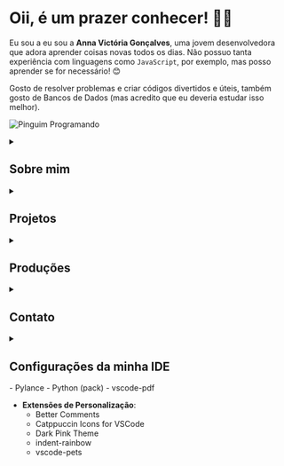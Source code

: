 # Oii, é um prazer conhecer! 🥰​👋

Eu sou a eu sou a **Anna Victória Gonçalves**, uma jovem desenvolvedora que adora aprender coisas novas todos os dias. Não possuo tanta experiência com linguagens como `JavaScript`, por exemplo, mas posso aprender se for necessário! 😊

Gosto de resolver problemas e criar códigos divertidos e úteis, também gosto de Bancos de Dados (mas acredito que eu deveria estudar isso melhor).

![Pinguim Programando](https://media.giphy.com/media/QDjpIL6oNCVZ4qzGs7/giphy.gif?cid=790b7611t8audu3vevpvbtthrmdjjh21wxuh25njy6g7nwrz&ep=v1_gifs_search&rid=giphy.gif&ct=g)

<details>
<summary><h2> Sobre mim </h2></summary>

- Graduanda em Ciência da Computação pela **Universidade Federal do Pampa, Campus Alegrete** 👩🏻‍🎓
- Atualmente aprofundando meu conhecimento em **Python, C/C++** e tendo curiosidades em **Java** 👨🏻‍💻
- Tenho interesse nas áreas de **Programação Paralela, Segurança de Dados, Linguagens de Programação e Teoria da Computação** 🖥️
- Tenho facilidade em lidar com **Interação Humano-Computador** 🤠

![Gatinho Miau](https://media3.giphy.com/media/VOpYCHn6mSPKrlfRaC/200w.webp?cid=ecf05e47yfkacf0k8qr40wiea5yopm9mzqvb28boawpscq7m&ep=v1_videos_related&rid=200w.webp&ct=v)
</details>

<details>
<summary><h2> Projetos </h2></summary>

- **Simulação Eficiente de Secagem de Grãos** (2023-atual): Projeto certificado pela empresa Conselho Nacional de Desenvolvimento Científico e Tecnológico em 01/06/2024. Orientador: Claudio Schepke;
- **Motivação para Estudos em Engenharia e Computação: Automação Usando Arduino** (2022-2023): Programa de Desenvolvimento Acadêmico (PDA). Orientador: Claudio Schepke.

</details>

<details>
<summary><h2> Produções </h2></summary>

- **Otimização de Programas de Escoamento de Fluidos em um Modelo Bidimensional.** Apresentação de Trabalho/Seminário na Escola Regional de Alto Desempenho da Região Sul (ERAD/RS) 2024;
- **Otimização de Programas de Escoamento de Fluidos em um Modelo Bidimensional.** Apresentação de Trabalho/Seminário no Salão Internacional de Ensino, Pesquisa e Extensão (SIEPE) 2023;
- **Avaliação de Diretivas Paralelas em uma Aplicação de Simulação de Secagem de Grãos.** Apresentação de Trabalho/Seminário na Escola Regional de Alto Desempenho da Região Sul (ERAD/RS) 2023;

</details>

<details>
<summary><h2> Contato </h2></summary>

[![Anna-E-mail](https://img.shields.io/badge/Gmail-D14836?style=for-the-badge&logo=gmail&logoColor=white)](mailto:annavictoria2504@gmail.com)
[![LinkedIn](https://img.shields.io/badge/LinkedIn-0077B5?style=for-the-badge&logo=linkedin&logoColor=white)](https://www.linkedin.com/in/anninyia/)
[![CurriculoLattes](https://img.shields.io/badge/Gmail-D14836?style=for-the-badge&logo=gmail&logoColor=white)](http://lattes.cnpq.br/3475539857505372)

</details>

<details>
<summary><h2> Configurações da minha IDE </h2></summary>

- **IDE usada**:
  - Visual Studio Code.

- **Extensões de Configurações**:
  - Auto-Save on Window Change
  - C/C++ (pack)
  - Dev Containers
  - Docker
  - IntelliCode
  - markdownlint
  - Modern Fortran
  - Path Intellisense
 
</details>
  - Pylance
  - Python (pack)
  - vscode-pdf

- **Extensões de Personalização**:
  - Better Comments
  - Catppuccin Icons for VSCode
  - Dark Pink Theme
  - indent-rainbow
  - vscode-pets
